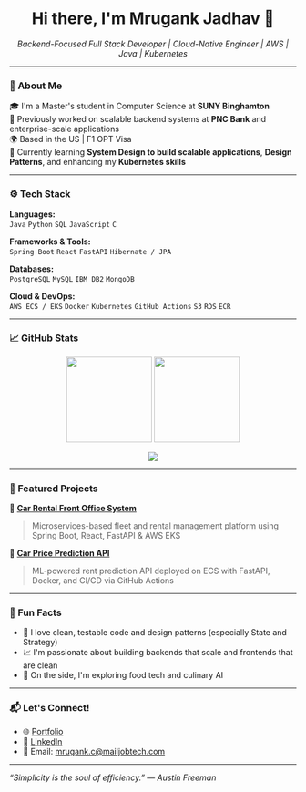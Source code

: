 <h1 align="center">Hi there, I'm Mrugank Jadhav 👋</h1>

<p align="center">
  <em>Backend-Focused Full Stack Developer | Cloud-Native Engineer | AWS | Java | Kubernetes</em>
</p>

---

### 🔧 About Me

🎓 I'm a Master's student in Computer Science at **SUNY Binghamton**  
💼 Previously worked on scalable backend systems at **PNC Bank** and enterprise-scale applications  
🌍 Based in the US | F1 OPT Visa  
🌱 Currently learning **System Design to build scalable applications**, **Design Patterns**, and enhancing my **Kubernetes skills**

---

### ⚙️ Tech Stack

**Languages:**  
`Java` `Python` `SQL` `JavaScript` `C`

**Frameworks & Tools:**  
`Spring Boot` `React` `FastAPI` `Hibernate / JPA`  

**Databases:**  
`PostgreSQL` `MySQL` `IBM DB2` `MongoDB`

**Cloud & DevOps:**  
`AWS ECS / EKS` `Docker` `Kubernetes` `GitHub Actions` `S3` `RDS` `ECR`

---

### 📈 GitHub Stats

<p align="center">
  <img src="https://github-readme-stats.vercel.app/api?username=mj301296&show_icons=true&theme=radical" height="150">
  <img src="https://github-readme-streak-stats.herokuapp.com/?user=mj301296&theme=radical" height="150">
</p>

<p align="center">
  <img src="https://github-readme-stats.vercel.app/api/top-langs/?username=mj301296&layout=compact&theme=radical">
</p>

---

### 🚀 Featured Projects

🔹 [**Car Rental Front Office System**](https://github.com/mj301296/rateshop-frontend)  
> Microservices-based fleet and rental management platform using Spring Boot, React, FastAPI & AWS EKS

🔹 [**Car Price Prediction API**](https://github.com/mj301296/CarRentalPredictionApi)  
> ML-powered rent prediction API deployed on ECS with FastAPI, Docker, and CI/CD via GitHub Actions


---

### 🧠 Fun Facts

- 🧩 I love clean, testable code and design patterns (especially State and Strategy)
- 📈 I'm passionate about building backends that scale and frontends that are clean
- 🍳 On the side, I'm exploring food tech and culinary AI

---

### 📬 Let's Connect!

- 🌐 [Portfolio](https://mrugankjadhav.vercel.app/)
- 🔗 [LinkedIn](https://www.linkedin.com/in/mrugankjadhavv)
- 💌 Email: mrugank.c@mailjobtech.com

---

*“Simplicity is the soul of efficiency.” — Austin Freeman*
